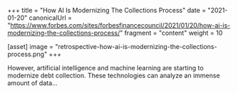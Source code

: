 +++
title = "How AI Is Modernizing The Collections Process"
date = "2021-01-20"
canonicalUrl = "https://www.forbes.com/sites/forbesfinancecouncil/2021/01/20/how-ai-is-modernizing-the-collections-process/"
fragment = "content"
weight = 10

[asset]
    image = "retrospective-how-ai-is-modernizing-the-collections-process.png"
+++

However, artificial intelligence and machine learning are starting to 
modernize debt collection. These technologies can analyze an immense amount 
of data...
